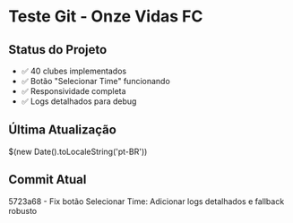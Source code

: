 # Teste Git - Onze Vidas FC

## Status do Projeto

- ✅ 40 clubes implementados
- ✅ Botão "Selecionar Time" funcionando
- ✅ Responsividade completa
- ✅ Logs detalhados para debug

## Última Atualização

$(new Date().toLocaleString('pt-BR'))

## Commit Atual

5723a68 - Fix botão Selecionar Time: Adicionar logs detalhados e fallback robusto 